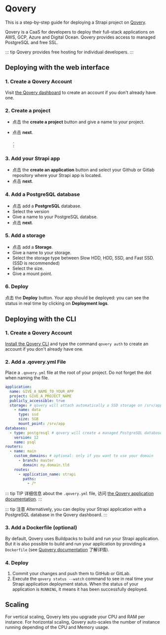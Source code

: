 # Qovery

This is a step-by-step guide for deploying a Strapi project on [Qovery](https://www.qovery.com).

Qovery is a CaaS for developers to deploy their full-stack applications on AWS, GCP, Azure and Digital Ocean. Qovery provides access to managed PostgreSQL and free SSL.

::: tip
Qovery provides free hosting for individual developers.
:::

## Deploying with the web interface

### 1. Create a Qovery Account

Visit [the Qovery dashboard](https://start.qovery.com) to create an account if you don't already have one.

### 2. Create a project

- 点击 the **create a project** button and give a name to your project.
- 点击 **next**.

  ```
  .
  :
  ```

### 3. Add your Strapi app

- 点击 the **create an application** button and select your Github or Gitlab repository where your Strapi app is located.
- 点击 **next**.

### 4. Add a PostgreSQL database

- 点击 add a **PostgreSQL** database.
- Select the version
- Give a name to your PostgreSQL databse.
- 点击 **next**.

### 5. Add a storage

- 点击 add a **Storage**.
- Give a name to your storage.
- Select the storage type between Slow HDD, HDD, SSD, and Fast SSD. (SSD is recommended)
- Select the size.
- Give a mount point.

### 6. Deploy

点击 the **Deploy** button. Your app should be deployed: you can see the status in real time by clicking on **Deployment logs**.

## Deploying with the CLI

### 1. Create a Qovery Account

[Install the Qovery CLI](https://docs.qovery.com/docs/using-qovery/interface/cli/) and type the command `qovery auth` to create an account if you don't already have one.

### 2. Add a .qovery.yml File

Place a `.qovery.yml` file at the root of your project. Do not forget the dot when naming the file.

```yaml
application:
  name: GIVE_A_NAME_TO_YOUR_APP
  project: GIVE_A_PROJECT_NAME
  publicly_accessible: true
  storage: # qovery will attach automatically a SSD storage on /srv/app
    - name: data
      type: ssd
      size: 5GB
      mount_point: /srv/app
databases:
  - type: postgresql # qovery will create a managed PostgreSQL database
    version: 12
    name: psql
routers:
  - name: main
    custom_domains: # optional: only if you want to use your domain
      - branch: master
        domain: my.domain.tld
    routes:
      - application_name: strapi
        paths:
          - /*
```

::: tip TIP
详细信息 about the `.qovery.yml` file, 访问 [the Qovery application documentation](https://docs.qovery.com/docs/using-qovery/configuration/applications).
:::

::: tip 注意
Alternatively, you can deploy your Strapi application with a PostgreSQL database in the Qovery dashboard.
:::

### 3. Add a Dockerfile (optional)

By default, Qovery uses Buildpacks to build and run your Strapi application. But it is also possible to build and run your application by providing a `Dockerfile` (see [Quovery documentation](https://docs.qovery.com/docs/using-qovery/configuration/applications/#application-build) 了解详情).

### 4. Deploy

1. Commit your changes and push them to GitHub or GitLab.
2. Execute the `qovery status --watch` command to see in real time your Strapi application deployment status. When the status of your application is `RUNNING`, it means it has been successfully deployed.

## Scaling

For vertical scaling, Qovery lets you upgrade your CPU and RAM per instance. For horizontal scaling, Qovery auto-scales the number of instance running depending of the CPU and Memory usage.
